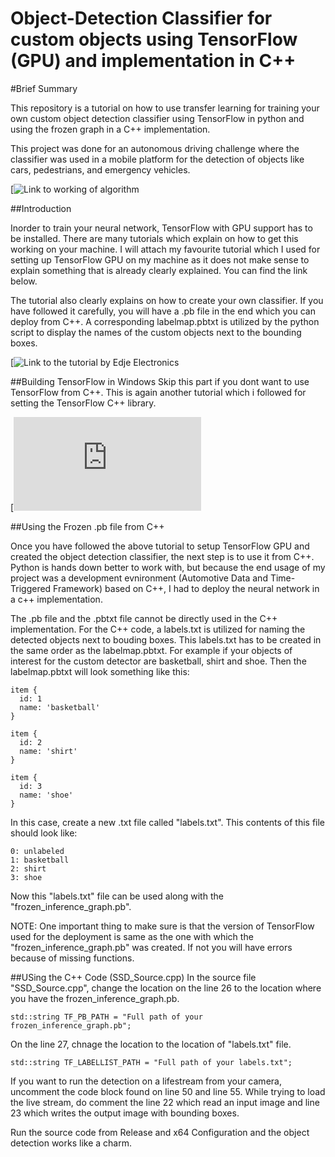 # Object-Detection Classifier for custom objects using TensorFlow (GPU) and implementation in C++

#Brief Summary

This repository is a tutorial on how to use transfer learning for training your own custom object detection classifier using TensorFlow in python and using the frozen graph in a C++ implementation.

This project was done for an autonomous driving challenge where the classifier was used in a mobile platform for the detection of objects like cars, pedestrians, and emergency vehicles. 

[![Link to working of algorithm](https://youtu.be/1kALd3zfaS8)


##Introduction

Inorder to train your neural network, TensorFlow with GPU support has to be installed. There are many tutorials which explain on how to get this working on your machine. I will attach my favourite tutorial which I used for setting up TensorFlow GPU on my machine as it does not make sense to explain something that is already clearly explained. You can find the link below.

The tutorial also clearly explains on how to create your own classifier. If you have followed it carefully, you will have a .pb file in the end which you can deploy from C++. A corresponding labelmap.pbtxt is utilized by the python script to display the names of the custom objects next to the bounding boxes.

[![Link to the tutorial by Edje Electronics](https://github.com/EdjeElectronics/TensorFlow-Object-Detection-API-Tutorial-Train-Multiple-Objects-Windows-10)

##Building TensorFlow in Windows
Skip this part if you dont want to use TensorFlow from C++.
This is again another tutorial which i followed for setting the TensorFlow C++ library. 

[![Link to the tutorial by AnononimousIndonesian](http://anonimousindonesian.blogspot.com/2017/12/tutorial-how-to-build-tensorflow-on.html)


##Using the Frozen .pb file from C++

Once you have followed the above tutorial to setup TensorFlow GPU and created the object detection classifier, the next step is to use it from C++. Python is hands down better to work with, but because the end usage of my project was a development evnironment (Automotive Data and Time-Triggered Framework) based on C++, I had to deploy the neural network in a c++ implementation. 

The .pb file and the .pbtxt file cannot be directly used in the C++ implementation. For the C++ code, a labels.txt is utilized for naming the detected objects next to bouding boxes. This labels.txt has to be created in the same order as the labelmap.pbtxt. For example if your objects of interest for the custom detector are basketball, shirt and shoe. Then the labelmap.pbtxt will look something like this:

```
item {
  id: 1
  name: 'basketball'
}

item {
  id: 2
  name: 'shirt'
}

item {
  id: 3
  name: 'shoe'
}
```
In this case, create a new .txt file called "labels.txt". This contents of this file should look like:

```
0: unlabeled
1: basketball
2: shirt
3: shoe
```

Now this "labels.txt" file can be used along with the "frozen_inference_graph.pb". 

NOTE: One important thing to make sure is that the version of TensorFlow used for the deployment is same as the one with which the "frozen_inference_graph.pb" was created. If not you will have errors because of missing functions.

##USing the C++ Code (SSD_Source.cpp)
In the source file "SSD_Source.cpp", change the location on the line 26 to the location where you have the frozen_inference_graph.pb.

```
std::string TF_PB_PATH = "Full path of your frozen_inference_graph.pb";
```
On the line 27, chnage the location to the location of "labels.txt" file.

```
std::string TF_LABELLIST_PATH = "Full path of your labels.txt";
```
If you want to run the detection on a lifestream from your camera, uncomment the code block found on line 50 and line 55. While trying to load the live stream, do comment the line 22 which read an input image  and line 23 which writes the output image with bounding boxes.

Run the source code from Release and x64 Configuration and the object detection works like a charm. 

